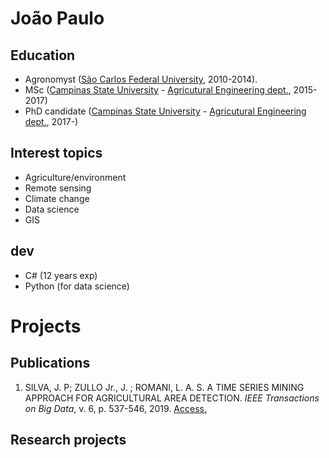 # João Paulo

## Education
- Agronomyst ([São Carlos Federal University](https://www.cca.ufscar.br/pt-br), 2010-2014).
- MSc ([Campinas State University](https://www.unicamp.br/unicamp/english) - [Agricutural Engineering dept.](https://www.feagri.unicamp.br/portal/en/), 2015-2017)
- PhD candidate ([Campinas State University](https://www.unicamp.br/unicamp/english) - [Agricutural Engineering dept.](https://www.feagri.unicamp.br/portal/en/), 2017-)

## Interest topics
- Agriculture/environment
- Remote sensing
- Climate change
- Data science
- GIS

## dev
- C# (12 years exp)
- Python (for data science)

# Projects

## Publications
1. SILVA, J. P; ZULLO Jr., J.  ; ROMANI, L. A. S. A TIME SERIES MINING APPROACH FOR AGRICULTURAL AREA DETECTION. *IEEE Transactions on Big Data*, v. 6, p. 537-546, 2019. [Access.](http://dx.doi.org/10.1109/TBDATA.2019.2913402)

## Research projects

